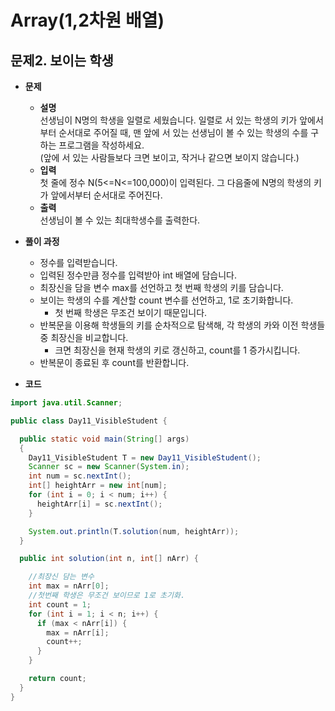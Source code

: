 # Array(1,2차원 배열)
## 문제2. 보이는 학생

- **문제**
  - **설명**  
    선생님이 N명의 학생을 일렬로 세웠습니다. 일렬로 서 있는 학생의 키가 앞에서부터 순서대로 주어질 때, 맨 앞에 서 있는 선생님이 볼 수 있는 학생의 수를 구하는 프로그램을 작성하세요.  
    (앞에 서 있는 사람들보다 크면 보이고, 작거나 같으면 보이지 않습니다.)
  - **입력**  
    첫 줄에 정수 N(5<=N<=100,000)이 입력된다. 그 다음줄에 N명의 학생의 키가 앞에서부터 순서대로 주어진다.
  - **출력**  
    선생님이 볼 수 있는 최대학생수를 출력한다.



- **풀이 과정**
    - 정수를 입력받습니다.
    - 입력된 정수만큼 정수를 입력받아 int 배열에 담습니다.
    - 최장신을 담을 변수 max를 선언하고 첫 번째 학생의 키를 담습니다.
    - 보이는 학생의 수를 계산할 count 변수를 선언하고, 1로 초기화합니다.
      - 첫 번째 학생은 무조건 보이기 때문입니다.
    - 반복문을 이용해 학생들의 키를 순차적으로 탐색해, 각 학생의 카와 이전 학생들 중 최장신을 비교합니다.
      - 크면 최장신을 현재 학생의 키로 갱신하고, count를 1 증가시킵니다.
    - 반복문이 종료된 후 count를 반환합니다.

- **코드**
```java
import java.util.Scanner;

public class Day11_VisibleStudent {

  public static void main(String[] args)
  {
    Day11_VisibleStudent T = new Day11_VisibleStudent();
    Scanner sc = new Scanner(System.in);
    int num = sc.nextInt();
    int[] heightArr = new int[num];
    for (int i = 0; i < num; i++) {
      heightArr[i] = sc.nextInt();
    }

    System.out.println(T.solution(num, heightArr));
  }

  public int solution(int n, int[] nArr) {

    //최장신 담는 변수
    int max = nArr[0];
    //첫번째 학생은 무조건 보이므로 1로 초기화.
    int count = 1;
    for (int i = 1; i < n; i++) {
      if (max < nArr[i]) {
        max = nArr[i];
        count++;
      }
    }

    return count;
  }
}

```
